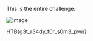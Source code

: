 This is the entire challenge:

![image](https://user-images.githubusercontent.com/80063008/227548195-89c880e3-045d-47a9-9045-c144e02c983c.png)

HTB{g3t_r34dy_f0r_s0m3_pwn}